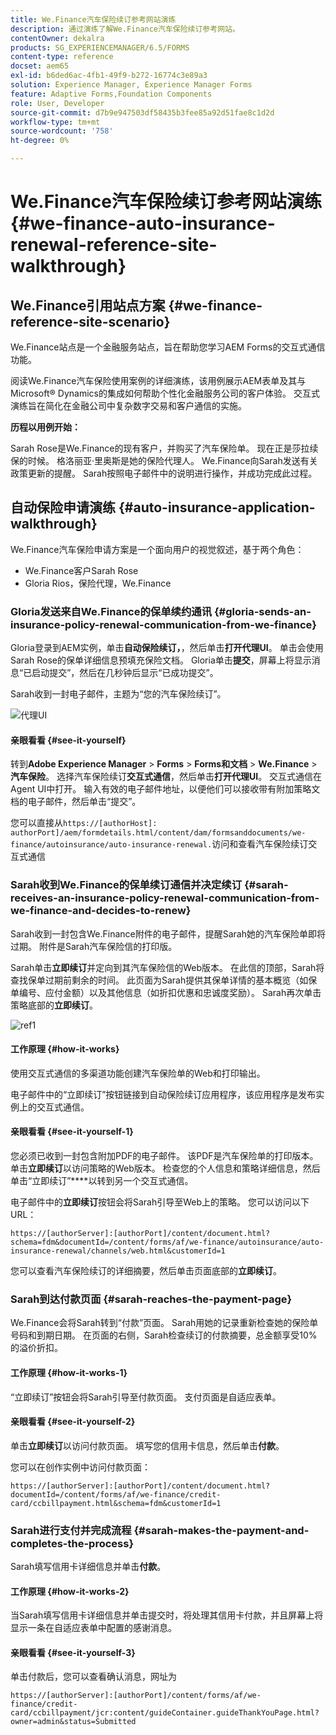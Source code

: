 ```yaml
---
title: We.Finance汽车保险续订参考网站演练
description: 通过演练了解We.Finance汽车保险续订参考网站。
contentOwner: dekalra
products: SG_EXPERIENCEMANAGER/6.5/FORMS
content-type: reference
docset: aem65
exl-id: b6ded6ac-4fb1-49f9-b272-16774c3e89a3
solution: Experience Manager, Experience Manager Forms
feature: Adaptive Forms,Foundation Components
role: User, Developer
source-git-commit: d7b9e947503df58435b3fee85a92d51fae8c1d2d
workflow-type: tm+mt
source-wordcount: '758'
ht-degree: 0%

---
```


# We.Finance汽车保险续订参考网站演练{#we-finance-auto-insurance-renewal-reference-site-walkthrough}

## We.Finance引用站点方案  {#we-finance-reference-site-scenario}

We.Finance站点是一个金融服务站点，旨在帮助您学习AEM Forms的交互式通信功能。

阅读We.Finance汽车保险使用案例的详细演练，该用例展示AEM表单及其与Microsoft® Dynamics的集成如何帮助个性化金融服务公司的客户体验。 交互式演练旨在简化在金融公司中复杂数字交易和客户通信的实施。

**历程以用例开始：**

Sarah Rose是We.Finance的现有客户，并购买了汽车保险单。 现在正是莎拉续保的时候。 格洛丽亚·里奥斯是她的保险代理人。 We.Finance向Sarah发送有关政策更新的提醒。 Sarah按照电子邮件中的说明进行操作，并成功完成此过程。

## 自动保险申请演练 {#auto-insurance-application-walkthrough}

We.Finance汽车保险申请方案是一个面向用户的视觉叙述，基于两个角色：

* We.Finance客户Sarah Rose
* Gloria Rios，保险代理，We.Finance

### Gloria发送来自We.Finance的保单续约通讯 {#gloria-sends-an-insurance-policy-renewal-communication-from-we-finance}

Gloria登录到AEM实例，单击&#x200B;**自动保险续订，**，然后单击&#x200B;**打开代理UI**。 单击会使用Sarah Rose的保单详细信息预填充保险文档。 Gloria单击&#x200B;**提交**，屏幕上将显示消息“已启动提交”，然后在几秒钟后显示“已成功提交”。

Sarah收到一封电子邮件，主题为“您的汽车保险续订”。

![代理UI](assets/agent_ui_email_new.png)

#### 亲眼看看 {#see-it-yourself}

转到&#x200B;**Adobe Experience Manager** > **Forms** > **Forms和文档** > **We.Finance** > **汽车保险**。 选择汽车保险续订&#x200B;**交互式通信**，然后单击&#x200B;**打开代理UI**。 交互式通信在Agent UI中打开。 输入有效的电子邮件地址，以便他们可以接收带有附加策略文档的电子邮件，然后单击“提交”。

您可以直接从`https://[authorHost]: authorPort]/aem/formdetails.html/content/dam/formsanddocuments/we-finance/autoinsurance/auto-insurance-renewal.`访问和查看汽车保险续订交互式通信

### Sarah收到We.Finance的保单续订通信并决定续订 {#sarah-receives-an-insurance-policy-renewal-communication-from-we-finance-and-decides-to-renew}

Sarah收到一封包含We.Finance附件的电子邮件，提醒Sarah她的汽车保险单即将过期。 附件是Sarah汽车保险信的打印版。

Sarah单击&#x200B;**立即续订**&#x200B;并定向到其汽车保险信的Web版本。 在此信的顶部，Sarah将查找保单过期前剩余的时间。 此页面为Sarah提供其保单详情的基本概览（如保单编号、应付金额）以及其他信息（如折扣优惠和忠诚度奖励）。 Sarah再次单击策略底部的&#x200B;**立即续订**。

![ref1](assets/ref1.png)

#### 工作原理 {#how-it-works}

使用交互式通信的多渠道功能创建汽车保险单的Web和打印输出。

电子邮件中的“立即续订”按钮链接到自动保险续订应用程序，该应用程序是发布实例上的交互式通信。

#### 亲眼看看 {#see-it-yourself-1}

您必须已收到一封包含附加PDF的电子邮件。 该PDF是汽车保险单的打印版本。 单击&#x200B;**立即续订**&#x200B;以访问策略的Web版本。 检查您的个人信息和策略详细信息，然后单击“立即续订”****&#x200B;以转到另一个交互式通信。

电子邮件中的&#x200B;**立即续订**&#x200B;按钮会将Sarah引导至Web上的策略。 您可以访问以下URL：

`https://[authorServer]:[authorPort]/content/document.html?schema=fdm&documentId=/content/forms/af/we-finance/autoinsurance/auto-insurance-renewal/channels/web.html&customerId=1`

您可以查看汽车保险续订的详细摘要，然后单击页面底部的&#x200B;**立即续订**。

### Sarah到达付款页面 {#sarah-reaches-the-payment-page}

We.Finance会将Sarah转到“付款”页面。 Sarah用她的记录重新检查她的保险单号码和到期日期。 在页面的右侧，Sarah检查续订的付款摘要，总金额享受10%的溢价折扣。

#### 工作原理 {#how-it-works-1}

“立即续订”按钮会将Sarah引导至付款页面。 支付页面是自适应表单。

#### 亲眼看看 {#see-it-yourself-2}

单击&#x200B;**立即续订**&#x200B;以访问付款页面。 填写您的信用卡信息，然后单击&#x200B;**付款**。

您可以在创作实例中访问付款页面：

`https://[authorServer]:[authorPort]/content/document.html?documentId=/content/forms/af/we-finance/credit-card/ccbillpayment.html&schema=fdm&customerId=1`

### Sarah进行支付并完成流程 {#sarah-makes-the-payment-and-completes-the-process}

Sarah填写信用卡详细信息并单击&#x200B;**付款**。

#### 工作原理 {#how-it-works-2}

当Sarah填写信用卡详细信息并单击提交时，将处理其信用卡付款，并且屏幕上将显示一条在自适应表单中配置的感谢消息。

#### 亲眼看看 {#see-it-yourself-3}

单击付款后，您可以查看确认消息，网址为

`https://[authorServer]:[authorPort]/content/forms/af/we-finance/credit-card/ccbillpayment/jcr:content/guideContainer.guideThankYouPage.html?owner=admin&status=Submitted`
